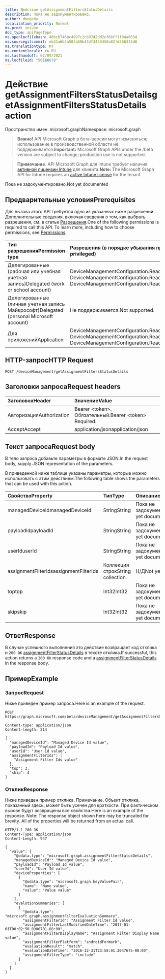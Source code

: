 ```yaml
---
title: Действие getAssignmentFiltersStatusDetails
description: Пока не задокументировано.
author: dougeby
localization_priority: Normal
ms.prod: intune
doc_type: apiPageType
ms.openlocfilehash: 40bcb746bc4997c2cb0742dd2ef66ff1f84a0634
ms.sourcegitcommit: eb31a6b4a582a59b44df3453450a82fd366342d0
ms.translationtype: MT
ms.contentlocale: ru-RU
ms.lasthandoff: 02/09/2021
ms.locfileid: "50160679"
---
```

# <a name="getassignmentfiltersstatusdetails-action"></a><span data-ttu-id="cf8ac-103">Действие getAssignmentFiltersStatusDetails</span><span class="sxs-lookup"><span data-stu-id="cf8ac-103">getAssignmentFiltersStatusDetails action</span></span>

<span data-ttu-id="cf8ac-104">Пространство имен: microsoft.graph</span><span class="sxs-lookup"><span data-stu-id="cf8ac-104">Namespace: microsoft.graph</span></span>

> <span data-ttu-id="cf8ac-105">**Важно!** API Microsoft Graph в бета-версии могут изменяться; использование в производственной области не поддерживается.</span><span class="sxs-lookup"><span data-stu-id="cf8ac-105">**Important:** Microsoft Graph APIs under the /beta version are subject to change; production use is not supported.</span></span>

> <span data-ttu-id="cf8ac-106">**Примечание.** API Microsoft Graph для Intune требует наличия [активной лицензии Intune](https://go.microsoft.com/fwlink/?linkid=839381) для клиента.</span><span class="sxs-lookup"><span data-stu-id="cf8ac-106">**Note:** The Microsoft Graph API for Intune requires an [active Intune license](https://go.microsoft.com/fwlink/?linkid=839381) for the tenant.</span></span>

<span data-ttu-id="cf8ac-107">Пока не задокументировано.</span><span class="sxs-lookup"><span data-stu-id="cf8ac-107">Not yet documented</span></span>

## <a name="prerequisites"></a><span data-ttu-id="cf8ac-108">Предварительные условия</span><span class="sxs-lookup"><span data-stu-id="cf8ac-108">Prerequisites</span></span>
<span data-ttu-id="cf8ac-p101">Для вызова этого API требуется одно из указанных ниже разрешений. Дополнительные сведения, включая сведения о том, как выбрать разрешения, см. в статье [Разрешения](/graph/permissions-reference).</span><span class="sxs-lookup"><span data-stu-id="cf8ac-p101">One of the following permissions is required to call this API. To learn more, including how to choose permissions, see [Permissions](/graph/permissions-reference).</span></span>

|<span data-ttu-id="cf8ac-111">Тип разрешения</span><span class="sxs-lookup"><span data-stu-id="cf8ac-111">Permission type</span></span>|<span data-ttu-id="cf8ac-112">Разрешения (в порядке убывания привилегий)</span><span class="sxs-lookup"><span data-stu-id="cf8ac-112">Permissions (from most to least privileged)</span></span>|
|:---|:---|
|<span data-ttu-id="cf8ac-113">Делегированные (рабочая или учебная учетная запись)</span><span class="sxs-lookup"><span data-stu-id="cf8ac-113">Delegated (work or school account)</span></span>|<span data-ttu-id="cf8ac-114">DeviceManagementConfiguration.ReadWrite.All, DeviceManagementConfiguration.Read.All</span><span class="sxs-lookup"><span data-stu-id="cf8ac-114">DeviceManagementConfiguration.ReadWrite.All, DeviceManagementConfiguration.Read.All</span></span>|
|<span data-ttu-id="cf8ac-115">Делегированные (личная учетная запись Майкрософт)</span><span class="sxs-lookup"><span data-stu-id="cf8ac-115">Delegated (personal Microsoft account)</span></span>|<span data-ttu-id="cf8ac-116">Не поддерживается.</span><span class="sxs-lookup"><span data-stu-id="cf8ac-116">Not supported.</span></span>|
|<span data-ttu-id="cf8ac-117">Для приложений</span><span class="sxs-lookup"><span data-stu-id="cf8ac-117">Application</span></span>|<span data-ttu-id="cf8ac-118">DeviceManagementConfiguration.ReadWrite.All, DeviceManagementConfiguration.Read.All</span><span class="sxs-lookup"><span data-stu-id="cf8ac-118">DeviceManagementConfiguration.ReadWrite.All, DeviceManagementConfiguration.Read.All</span></span>|

## <a name="http-request"></a><span data-ttu-id="cf8ac-119">HTTP-запрос</span><span class="sxs-lookup"><span data-stu-id="cf8ac-119">HTTP Request</span></span>
<!-- {
  "blockType": "ignored"
}
-->
``` http
POST /deviceManagement/getAssignmentFiltersStatusDetails
```

## <a name="request-headers"></a><span data-ttu-id="cf8ac-120">Заголовки запроса</span><span class="sxs-lookup"><span data-stu-id="cf8ac-120">Request headers</span></span>
|<span data-ttu-id="cf8ac-121">Заголовок</span><span class="sxs-lookup"><span data-stu-id="cf8ac-121">Header</span></span>|<span data-ttu-id="cf8ac-122">Значение</span><span class="sxs-lookup"><span data-stu-id="cf8ac-122">Value</span></span>|
|:---|:---|
|<span data-ttu-id="cf8ac-123">Авторизация</span><span class="sxs-lookup"><span data-stu-id="cf8ac-123">Authorization</span></span>|<span data-ttu-id="cf8ac-124">Bearer &lt;token&gt;. Обязательный.</span><span class="sxs-lookup"><span data-stu-id="cf8ac-124">Bearer &lt;token&gt; Required.</span></span>|
|<span data-ttu-id="cf8ac-125">Accept</span><span class="sxs-lookup"><span data-stu-id="cf8ac-125">Accept</span></span>|<span data-ttu-id="cf8ac-126">application/json</span><span class="sxs-lookup"><span data-stu-id="cf8ac-126">application/json</span></span>|

## <a name="request-body"></a><span data-ttu-id="cf8ac-127">Текст запроса</span><span class="sxs-lookup"><span data-stu-id="cf8ac-127">Request body</span></span>
<span data-ttu-id="cf8ac-128">В тело запроса добавьте параметры в формате JSON.</span><span class="sxs-lookup"><span data-stu-id="cf8ac-128">In the request body, supply JSON representation of the parameters.</span></span>

<span data-ttu-id="cf8ac-129">В приведенной ниже таблице указаны параметры, которые можно использовать с этим действием.</span><span class="sxs-lookup"><span data-stu-id="cf8ac-129">The following table shows the parameters that can be used with this action.</span></span>

|<span data-ttu-id="cf8ac-130">Свойство</span><span class="sxs-lookup"><span data-stu-id="cf8ac-130">Property</span></span>|<span data-ttu-id="cf8ac-131">Тип</span><span class="sxs-lookup"><span data-stu-id="cf8ac-131">Type</span></span>|<span data-ttu-id="cf8ac-132">Описание</span><span class="sxs-lookup"><span data-stu-id="cf8ac-132">Description</span></span>|
|:---|:---|:---|
|<span data-ttu-id="cf8ac-133">managedDeviceId</span><span class="sxs-lookup"><span data-stu-id="cf8ac-133">managedDeviceId</span></span>|<span data-ttu-id="cf8ac-134">String</span><span class="sxs-lookup"><span data-stu-id="cf8ac-134">String</span></span>|<span data-ttu-id="cf8ac-135">Пока не задокументировано.</span><span class="sxs-lookup"><span data-stu-id="cf8ac-135">Not yet documented</span></span>|
|<span data-ttu-id="cf8ac-136">payloadId</span><span class="sxs-lookup"><span data-stu-id="cf8ac-136">payloadId</span></span>|<span data-ttu-id="cf8ac-137">String</span><span class="sxs-lookup"><span data-stu-id="cf8ac-137">String</span></span>|<span data-ttu-id="cf8ac-138">Пока не задокументировано.</span><span class="sxs-lookup"><span data-stu-id="cf8ac-138">Not yet documented</span></span>|
|<span data-ttu-id="cf8ac-139">userId</span><span class="sxs-lookup"><span data-stu-id="cf8ac-139">userId</span></span>|<span data-ttu-id="cf8ac-140">String</span><span class="sxs-lookup"><span data-stu-id="cf8ac-140">String</span></span>|<span data-ttu-id="cf8ac-141">Пока не задокументировано.</span><span class="sxs-lookup"><span data-stu-id="cf8ac-141">Not yet documented</span></span>|
|<span data-ttu-id="cf8ac-142">assignmentFilterIds</span><span class="sxs-lookup"><span data-stu-id="cf8ac-142">assignmentFilterIds</span></span>|<span data-ttu-id="cf8ac-143">Коллекция строк</span><span class="sxs-lookup"><span data-stu-id="cf8ac-143">String collection</span></span>|<span data-ttu-id="cf8ac-144">Н/Д</span><span class="sxs-lookup"><span data-stu-id="cf8ac-144">Not yet documented</span></span>|
|<span data-ttu-id="cf8ac-145">top</span><span class="sxs-lookup"><span data-stu-id="cf8ac-145">top</span></span>|<span data-ttu-id="cf8ac-146">Int32</span><span class="sxs-lookup"><span data-stu-id="cf8ac-146">Int32</span></span>|<span data-ttu-id="cf8ac-147">Пока не задокументировано.</span><span class="sxs-lookup"><span data-stu-id="cf8ac-147">Not yet documented</span></span>|
|<span data-ttu-id="cf8ac-148">skip</span><span class="sxs-lookup"><span data-stu-id="cf8ac-148">skip</span></span>|<span data-ttu-id="cf8ac-149">Int32</span><span class="sxs-lookup"><span data-stu-id="cf8ac-149">Int32</span></span>|<span data-ttu-id="cf8ac-150">Пока не задокументировано.</span><span class="sxs-lookup"><span data-stu-id="cf8ac-150">Not yet documented</span></span>|



## <a name="response"></a><span data-ttu-id="cf8ac-151">Ответ</span><span class="sxs-lookup"><span data-stu-id="cf8ac-151">Response</span></span>
<span data-ttu-id="cf8ac-152">В случае успешного выполнения это действие возвращает код отклика и `200 OK` [assignmentFilterStatusDetails](../resources/intune-policyset-assignmentfilterstatusdetails.md) в тексте отклика.</span><span class="sxs-lookup"><span data-stu-id="cf8ac-152">If successful, this action returns a `200 OK` response code and a [assignmentFilterStatusDetails](../resources/intune-policyset-assignmentfilterstatusdetails.md) in the response body.</span></span>

## <a name="example"></a><span data-ttu-id="cf8ac-153">Пример</span><span class="sxs-lookup"><span data-stu-id="cf8ac-153">Example</span></span>

### <a name="request"></a><span data-ttu-id="cf8ac-154">Запрос</span><span class="sxs-lookup"><span data-stu-id="cf8ac-154">Request</span></span>
<span data-ttu-id="cf8ac-155">Ниже приведен пример запроса.</span><span class="sxs-lookup"><span data-stu-id="cf8ac-155">Here is an example of the request.</span></span>
``` http
POST https://graph.microsoft.com/beta/deviceManagement/getAssignmentFiltersStatusDetails

Content-type: application/json
Content-length: 214

{
  "managedDeviceId": "Managed Device Id value",
  "payloadId": "Payload Id value",
  "userId": "User Id value",
  "assignmentFilterIds": [
    "Assignment Filter Ids value"
  ],
  "top": 3,
  "skip": 4
}
```

### <a name="response"></a><span data-ttu-id="cf8ac-156">Отклик</span><span class="sxs-lookup"><span data-stu-id="cf8ac-156">Response</span></span>
<span data-ttu-id="cf8ac-p102">Ниже приведен пример отклика. Примечание. Объект отклика, показанный здесь, может быть усечен для краткости. При фактическом вызове будут возвращены все свойства.</span><span class="sxs-lookup"><span data-stu-id="cf8ac-p102">Here is an example of the response. Note: The response object shown here may be truncated for brevity. All of the properties will be returned from an actual call.</span></span>
``` http
HTTP/1.1 200 OK
Content-Type: application/json
Content-Length: 947

{
  "value": {
    "@odata.type": "microsoft.graph.assignmentFilterStatusDetails",
    "managedDeviceId": "Managed Device Id value",
    "payloadId": "Payload Id value",
    "userId": "User Id value",
    "deviceProperties": [
      {
        "@odata.type": "microsoft.graph.keyValuePair",
        "name": "Name value",
        "value": "Value value"
      }
    ],
    "evalutionSummaries": [
      {
        "@odata.type": "microsoft.graph.assignmentFilterEvaluationSummary",
        "assignmentFilterId": "Assignment Filter Id value",
        "assignmentFilterLastModifiedDateTime": "2017-01-01T00:02:50.0900701-08:00",
        "assignmentFilterDisplayName": "Assignment Filter Display Name value",
        "assignmentFilterPlatform": "androidForWork",
        "evaluationResult": "match",
        "evaluationDateTime": "2016-12-31T23:58:01.2047675-08:00",
        "assignmentFilterType": "include"
      }
    ]
  }
}
```




